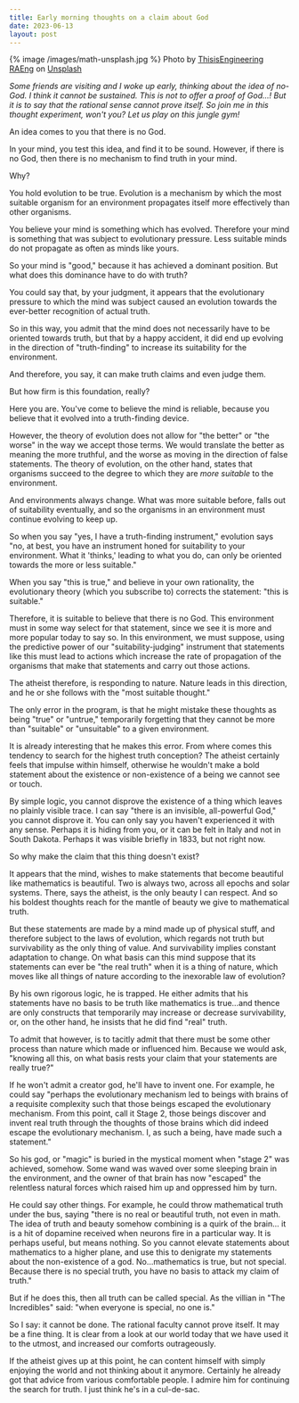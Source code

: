 ```yaml
---
title: Early morning thoughts on a claim about God
date: 2023-06-13
layout: post
---
```


{% image /images/math-unsplash.jpg %}
Photo by <a href="https://unsplash.com/@thisisengineering?utm_source=unsplash&utm_medium=referral&utm_content=creditCopyText">ThisisEngineering RAEng</a> on <a href="https://unsplash.com/photos/GzDrm7SYQ0g?utm_source=unsplash&utm_medium=referral&utm_content=creditCopyText">Unsplash</a>

*Some friends are visiting and I woke up early, thinking about the
idea of no-God. I think it cannot be sustained. This is not to
offer a proof of God...! But it is to say that the rational sense
cannot prove itself. So join me in this thought experiment, won't you?
Let us play on this jungle gym!*

An idea comes to you that there is no God.

In your mind, you test this idea, and find it to be sound.
However, if there is no God, then there is no mechanism to find truth in
your mind.

Why?

You hold evolution to be true. Evolution is a mechanism by which the most
suitable organism for an environment propagates itself more effectively than
other organisms.

You believe your mind is something which has evolved. Therefore your mind is
something that was subject to evolutionary pressure. Less suitable minds do
not propagate as often as minds like yours.

So your mind is "good," because it has achieved a dominant position. But what
does this dominance have to do with truth?

You could say that, by your judgment, it appears that the evolutionary pressure
to which the mind was subject caused an evolution towards the ever-better
recognition of actual truth.

So in this way, you admit that the mind does not necessarily have to be
oriented towards truth, but that by a happy accident, it did end up evolving
in the direction of "truth-finding" to increase its suitability for the
environment.

And therefore, you say, it can make truth claims and even judge them.

But how firm is this foundation, really?

Here you are. You've come to believe the mind is reliable, because you believe
that it evolved into a truth-finding device.

However, the theory of evolution does not allow for "the better" or "the worse"
in the way we accept those terms. We would translate the better as meaning
the more truthful, and the worse as moving in the direction of false
statements. The theory of evolution, on the other hand, states that organisms
succeed to the degree to which they are *more suitable* to the environment.

And environments always change. What was more suitable before, falls out of
suitability eventually, and so the organisms in an environment must continue
evolving to keep up.

So when you say "yes, I have a truth-finding instrument," evolution says "no,
at best, you have an instrument honed for suitability to your environment.
What it 'thinks,' leading to what you do, can only be oriented towards the
more or less suitable."

When you say "this is true," and believe in your own rationality, the
evolutionary theory (which you subscribe to) corrects the statement: "this
is suitable."

Therefore, it is suitable to believe that there is no God. This environment
must in some way select for that statement, since we see it is more and more
popular today to say so. In this environment, we must suppose, using the
predictive power of our "suitability-judging" instrument that statements like
this must lead to actions which increase the rate of propagation of the
organisms that make that statements and carry out those actions.

The atheist therefore, is responding to nature. Nature leads in this direction,
and he or she follows with the "most suitable thought."

The only error in the program, is that he might mistake these thoughts as
being "true" or "untrue," temporarily forgetting that they cannot be more than
"suitable" or "unsuitable" to a given environment.

It is already interesting that he makes this error. From where comes this
tendency to search for the highest truth conception? The atheist certainly
feels that impulse within himself, otherwise he wouldn't make a bold statement
about the existence or non-existence of a being we cannot see or touch.

By simple logic, you cannot disprove the existence of a thing which leaves no
plainly visible trace. I can say "there is an invisible, all-powerful God,"
you cannot disprove it. You can only say you haven't experienced it with any
sense. Perhaps it is hiding from you, or it can be felt in Italy and not in
South Dakota. Perhaps it was visible briefly in 1833, but not right now.

So why make the claim that this thing doesn't exist?

It appears that the mind, wishes to make statements
that become beautiful like mathematics is beautiful. Two is always two, across
all epochs and solar systems. There, says the atheist, is the only beauty
I can respect. And so his boldest thoughts reach for the mantle of beauty
we give to mathematical truth.

But these statements are made by a mind made up of physical stuff, and therefore
subject to the laws of evolution, which regards not truth but survivability
as the only thing of value. And survivability implies constant adaptation to
change. On what basis can this mind suppose that its statements can ever
be "the real truth" when it is a thing of nature, which moves like all things
of nature according to the inexorable law of evolution?

By his own rigorous logic, he is trapped. He either admits that his statements
have no basis to be truth like mathematics is true...and thence are only
constructs that temporarily may increase or decrease survivability, or, on
the other hand, he insists that he did find "real" truth.

To admit that however, is to tacitly admit that there must be some other
process than nature which made or influenced him. Because we would ask, "knowing
all this, on what basis rests your claim that your statements are really true?"

If he won't admit a creator god, he'll have to invent one. For example, he
could say "perhaps the evolutionary mechanism led to beings with brains
of a requisite complexity such that those beings escaped the evolutionary
mechanism. From this point, call it Stage 2, those beings discover and invent
real truth through the thoughts of those brains which did indeed escape
the evolutionary mechanism. I, as such a being, have made such a statement."

So his god, or "magic" is buried in the mystical moment when "stage 2" was
achieved, somehow. Some wand was waved over some sleeping brain in the
environment, and the owner of that brain has now "escaped" the relentless
natural forces which raised him up and oppressed him by turn.

He could say other things. For example, he could throw mathematical truth
under the bus, saying "there is no real or beautiful truth, not even in math.
The idea of truth and beauty somehow combining is a quirk of the brain...
it is a hit of dopamine received when neurons fire in a particular way.
It is perhaps useful, but means nothing. So you cannot elevate statements
about mathematics to a higher plane, and use this to denigrate my statements
about the non-existence of a god. No...mathematics is true, but not special.
Because there is no special truth, you have no basis to attack my claim
of truth."

But if he does this, then all truth can be called special. As the villian
in "The Incredibles" said: "when everyone is special, no one is."

So I say: it cannot be done. The rational faculty cannot prove itself.
It may be a fine thing. It is clear from a look at our world today that we
have used it to the utmost, and increased our comforts outrageously.

If the atheist gives up at this point, he can content himself with simply enjoying
the world and not thinking about it anymore. Certainly he already got that
advice from various comfortable people. I admire him for continuing the
search for truth. I just think he's in a cul-de-sac.

